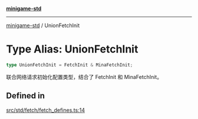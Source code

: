 [**minigame-std**](../README.md)

***

[minigame-std](../README.md) / UnionFetchInit

# Type Alias: UnionFetchInit

```ts
type UnionFetchInit = FetchInit & MinaFetchInit;
```

联合网络请求初始化配置类型，结合了 FetchInit 和 MinaFetchInit。

## Defined in

[src/std/fetch/fetch\_defines.ts:14](https://github.com/JiangJie/minigame-std/blob/ddafbfd7359780ec38a81aeff021a80d33e07eb0/src/std/fetch/fetch_defines.ts#L14)
